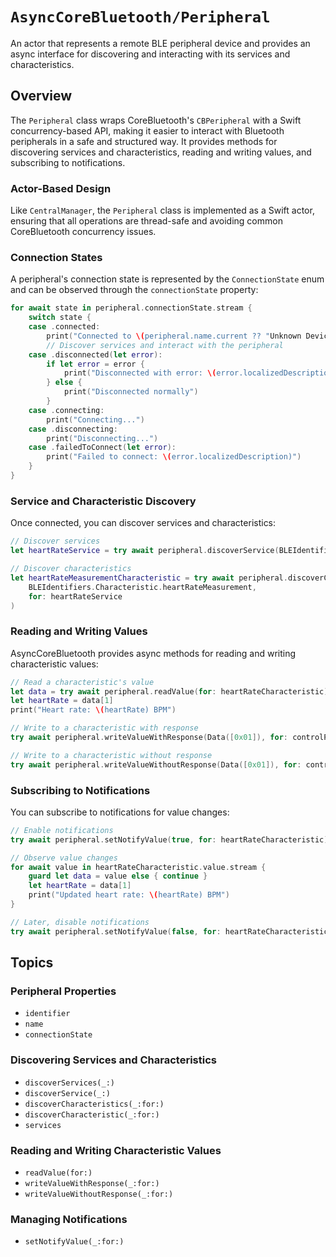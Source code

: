 # ``AsyncCoreBluetooth/Peripheral``

An actor that represents a remote BLE peripheral device and provides an async interface for discovering and interacting with its services and characteristics.

## Overview

The `Peripheral` class wraps CoreBluetooth's `CBPeripheral` with a Swift concurrency-based API, making it easier to interact with Bluetooth peripherals in a safe and structured way. It provides methods for discovering services and characteristics, reading and writing values, and subscribing to notifications.

### Actor-Based Design

Like `CentralManager`, the `Peripheral` class is implemented as a Swift actor, ensuring that all operations are thread-safe and avoiding common CoreBluetooth concurrency issues.

### Connection States

A peripheral's connection state is represented by the `ConnectionState` enum and can be observed through the `connectionState` property:

```swift
for await state in peripheral.connectionState.stream {
    switch state {
    case .connected:
        print("Connected to \(peripheral.name.current ?? "Unknown Device")")
        // Discover services and interact with the peripheral
    case .disconnected(let error):
        if let error = error {
            print("Disconnected with error: \(error.localizedDescription)")
        } else {
            print("Disconnected normally")
        }
    case .connecting:
        print("Connecting...")
    case .disconnecting:
        print("Disconnecting...")
    case .failedToConnect(let error):
        print("Failed to connect: \(error.localizedDescription)")
    }
}
```

### Service and Characteristic Discovery

Once connected, you can discover services and characteristics:

```swift
// Discover services
let heartRateService = try await peripheral.discoverService(BLEIdentifiers.Service.heartRate)

// Discover characteristics
let heartRateMeasurementCharacteristic = try await peripheral.discoverCharacteristic(
    BLEIdentifiers.Characteristic.heartRateMeasurement,
    for: heartRateService
)
```

### Reading and Writing Values

AsyncCoreBluetooth provides async methods for reading and writing characteristic values:

```swift
// Read a characteristic's value
let data = try await peripheral.readValue(for: heartRateCharacteristic)
let heartRate = data[1]
print("Heart rate: \(heartRate) BPM")

// Write to a characteristic with response
try await peripheral.writeValueWithResponse(Data([0x01]), for: controlPointCharacteristic)

// Write to a characteristic without response
try await peripheral.writeValueWithoutResponse(Data([0x01]), for: controlPointCharacteristic)
```

### Subscribing to Notifications

You can subscribe to notifications for value changes:

```swift
// Enable notifications
try await peripheral.setNotifyValue(true, for: heartRateCharacteristic)

// Observe value changes
for await value in heartRateCharacteristic.value.stream {
    guard let data = value else { continue }
    let heartRate = data[1]
    print("Updated heart rate: \(heartRate) BPM")
}

// Later, disable notifications
try await peripheral.setNotifyValue(false, for: heartRateCharacteristic)
```

## Topics

### Peripheral Properties

- ``identifier``
- ``name``
- ``connectionState``

### Discovering Services and Characteristics

- ``discoverServices(_:)``
- ``discoverService(_:)``
- ``discoverCharacteristics(_:for:)``
- ``discoverCharacteristic(_:for:)``
- ``services``

### Reading and Writing Characteristic Values

- ``readValue(for:)``
- ``writeValueWithResponse(_:for:)``
- ``writeValueWithoutResponse(_:for:)``

### Managing Notifications

- ``setNotifyValue(_:for:)``